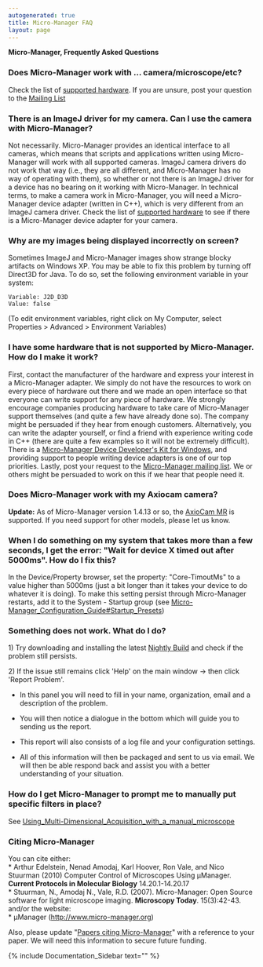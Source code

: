 ```yaml
---
autogenerated: true
title: Micro-Manager FAQ
layout: page
---
```


**Micro-Manager, Frequently Asked Questions**

### Does Micro-Manager work with ... camera/microscope/etc?

Check the list of [supported hardware](Device_Support "wikilink"). If
you are unsure, post your question to the [Mailing
List](https://lists.sourceforge.net/lists/listinfo/micro-manager-general)

### There is an ImageJ driver for my camera. Can I use the camera with Micro-Manager?

Not necessarily. Micro-Manager provides an identical interface to all
cameras, which means that scripts and applications written using
Micro-Manager will work with all supported cameras. ImageJ camera
drivers do not work that way (i.e., they are all different, and
Micro-Manager has no way of operating with them), so whether or not
there is an ImageJ driver for a device has no bearing on it working with
Micro-Manager. In technical terms, to make a camera work in
Micro-Manager, you will need a Micro-Manager device adapter (written in
C++), which is very different from an ImageJ camera driver. Check the
list of [supported hardware](Device_Support "wikilink") to see if there
is a Micro-Manager device adapter for your camera.

### Why are my images being displayed incorrectly on screen?

Sometimes ImageJ and Micro-Manager images show strange blocky artifacts
on Windows XP. You may be able to fix this problem by turning off
Direct3D for Java. To do so, set the following environment variable in
your system:

    Variable: J2D_D3D
    Value: false

(To edit environment variables, right click on My Computer, select
Properties \> Advanced \> Environment Variables)

### I have some hardware that is not supported by Micro-Manager. How do I make it work?

First, contact the manufacturer of the hardware and express your
interest in a Micro-Manager adapter. We simply do not have the resources
to work on every piece of hardware out there and we made an open
interface so that everyone can write support for any piece of hardware.
We strongly encourage companies producing hardware to take care of
Micro-Manager support themselves (and quite a few have already done so).
The company might be persuaded if they hear from enough customers.
Alternatively, you can write the adapter yourself, or find a friend with
experience writing code in C++ (there are quite a few examples so it
will not be extremely difficult). There is a [Micro-Manager Device
Developer's Kit for
Windows](Micro-Manager_Device_Developer's_Kit_for_Windows "wikilink"),
and providing support to people writing device adapters is one of our
top priorities. Lastly, post your request to the [Micro-Manager mailing
list](https://lists.sourceforge.net/lists/listinfo/micro-manager-general).
We or others might be persuaded to work on this if we hear that people
need it.

### Does Micro-Manager work with my Axiocam camera?

**Update:** As of Micro-Manager version 1.4.13 or so, the [AxioCam
MR](AxioCam_MR "wikilink") is supported. If you need support for other
models, please let us know.

### When I do something on my system that takes more than a few seconds, I get the error: "Wait for device X timed out after 5000ms". How do I fix this?

In the Device/Property browser, set the property: "Core-TimoutMs" to a
value higher than 5000ms (just a bit longer than it takes your device to
do whatever it is doing). To make this setting persist through
Micro-Manager restarts, add it to the System - Startup group (see
[Micro-Manager\_Configuration\_Guide\#Startup\_Presets](Micro-Manager_Configuration_Guide#Startup_Presets "wikilink"))

### Something does not work. What do I do?

1\) Try downloading and installing the latest [Nightly
Build](Micro-Manager_Nightly_Builds "wikilink") and check if the problem
still persists.

2\) If the issue still remains click 'Help' on the main window -\> then
click 'Report Problem'.

  - In this panel you will need to fill in your name, organization,
    email and a description of the problem.

<!-- end list -->

  - You will then notice a dialogue in the bottom which will guide you
    to sending us the report.

<!-- end list -->

  - This report will also consists of a log file and your configuration
    settings.

<!-- end list -->

  - All of this information will then be packaged and sent to us via
    email. We will then be able respond back and assist you with a
    better understanding of your situation.

### How do I get Micro-Manager to prompt me to manually put specific filters in place?

See
[Using\_Multi-Dimensional\_Acquisition\_with\_a\_manual\_microscope](Using_Multi-Dimensional_Acquisition_with_a_manual_microscope "wikilink")

### Citing Micro-Manager

You can cite either:  
\* Arthur Edelstein, Nenad Amodaj, Karl Hoover, Ron Vale, and Nico
Stuurman (2010) Computer Control of Microscopes Using μManager.
**Current Protocols in Molecular Biology** 14.20.1-14.20.17  
\* Stuurman, N., Amodaj N., Vale, R.D. (2007). Micro-Manager: Open
Source software for light microscope imaging. **Microscopy Today**.
15(3):42-43.  
and/or the website:  
\* µManager (http://www.micro-manager.org)

Also, please update "[Papers citing
Micro-Manager](Papers_citing_Micro-Manager "wikilink")" with a reference
to your paper. We will need this information to secure future funding.

{% include Documentation_Sidebar text="" %}
